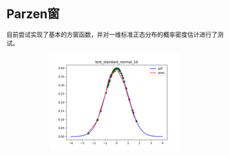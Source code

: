 # Parzen窗

目前尝试实现了基本的方窗函数，并对一维标准正态分布的概率密度估计进行了测试。

<div align="center">
    <img src="results\test_1d\test_standard_normal_1d.png" width="60%">
</div>